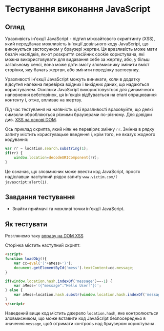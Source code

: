 # Тестування виконання JavaScript
## Огляд
Уразливість ін'єкції JavaScript - підтип міжсайтового скриптингу (XSS), який передбачає можливість ін'єкції довільного коду JavaScript, що виконується застосунком у браузері жертви. Ця вразливість може мати безліч наслідків, як-от розкриття сесійних cookie користувача, які можна використовувати для видавання себе за жертву, або, у більш загальному сенсі, вона може дати змогу зловмиснику змінити вміст сторінки, яку бачать жертви, або змінити поведінку застосунку.

Уразливості ін'єкції JavaScript можуть виникати, коли в додатку відсутня належна перевірка вхідних і вихідних даних, що надаються користувачем. Оскільки JavaScript використовується для динамічного наповнення вебсторінок, ця ін'єкція відбувається на етапі опрацювання контенту і, отже, впливає на жертву.

Під час тестування на наявність цієї вразливості враховуйте, що деякі символи обробляються різними браузерами по-різному. Для довідки див. [XSS на основі DOM](https://owasp.org/www-community/attacks/DOM_Based_XSS).

Ось приклад скрипта, який ніяк не перевіряє змінну `rr`. Змінна в рядку запиту містить користувацьке введення і, крім того, не вказує жодного кодування:

```js
var rr = location.search.substring(1);
if(rr) {
    window.location=decodeURIComponent(rr);
}
```

Це означає, що зловмисник може ввести код JavaScript, просто надіславши наступний рядок запиту `www.victim.com/?javascript:alert(1)`.
## Завдання тестування
- Знайти приймачі та можливі точки ін'єкції JavaScript.

## Як тестувати
Розглянемо таку [вправу на DOM XSS](http://www.domxss.com/domxss/01_Basics/04_eval.html)

Сторінка містить наступний скрипт:

```html
<script>
function loadObj(){
    var cc=eval('('+aMess+')');
    document.getElementById('mess').textContent=cc.message;
}

if(window.location.hash.indexOf('message')==-1) {
    var aMess='({"message":"Hello User!"})';
} else {
    var aMess=location.hash.substr(window.location.hash.indexOf('message=')+8)
}
</script>
```

Наведений вище код містить джерело `location.hash`, яке контролюється зловмисником, що може вставити код JavaScript безпосередньо в значення `message`, щоб отримати контроль над браузером користувача.
